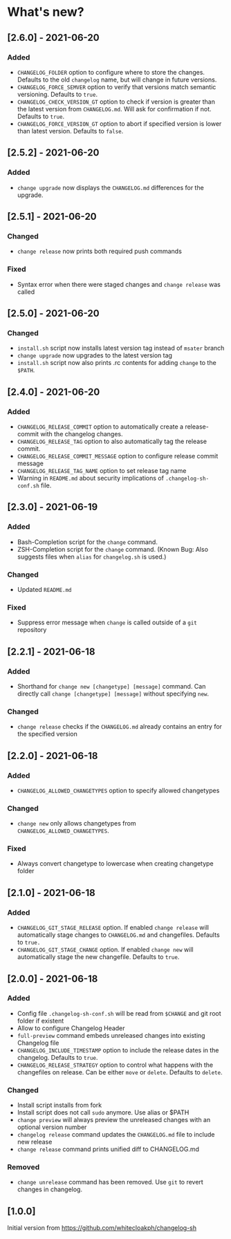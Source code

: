 # What's new?

## [2.6.0] - 2021-06-20
### Added
- `CHANGELOG_FOLDER` option to configure where to store the changes. Defaults to the old `changelog` name, but will change in future versions.
- `CHANGELOG_FORCE_SEMVER` option to verify that versions match semantic versioning. Defaults to `true`.
- `CHANGELOG_CHECK_VERSION_GT` option to check if version is greater than the latest version from `CHANGELOG.md`. Will ask for confirmation if not. Defaults to `true`.
- `CHANGELOG_FORCE_VERSION_GT` option to abort if specified version is lower than latest version. Defaults to `false`.

## [2.5.2] - 2021-06-20
### Added
- `change upgrade` now displays the `CHANGELOG.md` differences for the upgrade.

## [2.5.1] - 2021-06-20
### Changed
- `change release` now prints both required push commands

### Fixed
- Syntax error when there were staged changes and `change release` was called

## [2.5.0] - 2021-06-20
### Changed
- `install.sh` script now installs latest version tag instead of `msater` branch
- `change upgrade` now upgrades to the latest version tag
- `install.sh` script now also prints .rc contents for adding `change` to the `$PATH`.

## [2.4.0] - 2021-06-20
### Added
- `CHANGELOG_RELEASE_COMMIT` option to automatically create a release-commit with the changelog changes.
- `CHANGELOG_RELEASE_TAG` option to also automatically tag the release commit.
- `CHANGELOG_RELEASE_COMMIT_MESSAGE` option to configure release commit message
- `CHANGELOG_RELEASE_TAG_NAME` option to set release tag name
- Warning in `README.md` about security implications of `.changelog-sh-conf.sh` file.

## [2.3.0] - 2021-06-19
### Added
- Bash-Completion script for the `change` command.
- ZSH-Completion script for the `change` command. (Known Bug: Also suggests files when `alias` for `changelog.sh` is used.)

### Changed
- Updated `README.md`

### Fixed
- Suppress error message when `change` is called outside of a `git` repository

## [2.2.1] - 2021-06-18
### Added
- Shorthand for `change new [changetype] [message]` command. Can directly call `change [changetype] [message]` without specifying `new`.

### Changed
- `change release` checks if the `CHANGELOG.md` already contains an entry for the specified version

## [2.2.0] - 2021-06-18
### Added
- `CHANGELOG_ALLOWED_CHANGETYPES` option to specify allowed changetypes

### Changed
- `change new` only allows changetypes from `CHANGELOG_ALLOWED_CHANGETYPES`.

### Fixed
- Always convert changetype to lowercase when creating changetype folder

## [2.1.0] - 2021-06-18
### Added
- `CHANGELOG_GIT_STAGE_RELEASE` option. If enabled `change release` will automatically stage changes to `CHANGELOG.md` and changefiles. Defaults to `true.`
- `CHANGELOG_GIT_STAGE_CHANGE` option. If enabled `change new` will automatically stage the new changefile. Defaults to `true`.

## [2.0.0] - 2021-06-18
### Added
- Config file `.changelog-sh-conf.sh` will be read from `$CHANGE` and git root folder if existent
- Allow to configure Changelog Header
- `full-preview` command embeds unreleased changes into existing Changelog file
- `CHANGELOG_INCLUDE_TIMESTAMP` option to include the release dates in the changelog. Defaults to `true`.
- `CHANGELOG_RELEASE_STRATEGY` option to control what happens with the changefiles on release. Can be either `move` or `delete`. Defaults to `delete`.

### Changed
- Install script installs from fork
- Install script does not call `sudo` anymore. Use alias or $PATH
- `change preview` will always preview the unreleased changes with an optional version number
- `changelog release` command updates the `CHANGELOG.md` file to include new release
- `change release` command prints unified diff to CHANGELOG.md

### Removed
- `change unrelease` command has been removed. Use `git` to revert changes in changelog.

## [1.0.0]
Initial version from https://github.com/whitecloakph/changelog-sh
